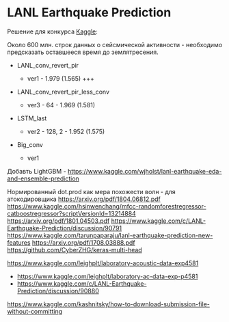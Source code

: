 # LANL Earthquake Prediction

Решение для конкурса [Kaggle](https://www.kaggle.com/c/LANL-Earthquake-Prediction):

Около 600 млн. строк данных о сейсмической активности - необходимо предсказать оставшееся время до землятресения.

- LANL_conv_revert_pir
    - ver1 - 1.979 (1.565) +++

- LANL_conv_revert_pir_less_conv
    - ver3 - 64 - 1.969 (1.581)
    
- LSTM_last
    - ver2 - 128, 2 - 1.952 (1.575)
    
- Big_conv
    - ver1

Добавть LightGBM - https://www.kaggle.com/wjholst/lanl-earthquake-eda-and-ensemble-prediction

Нормированный dot.prod как мера похожести волн - для атокодировщика
https://arxiv.org/pdf/1804.06812.pdf
https://www.kaggle.com/hsinwenchang/mfcc-randomforestregressor-catboostregressor?scriptVersionId=13214884
https://arxiv.org/pdf/1801.04503.pdf
https://www.kaggle.com/c/LANL-Earthquake-Prediction/discussion/90791
https://www.kaggle.com/tarunpaparaju/lanl-earthquake-prediction-new-features
https://arxiv.org/pdf/1708.03888.pdf
https://github.com/CyberZHG/keras-multi-head

https://www.kaggle.com/leighplt/laboratory-acoustic-data-exp4581 
+ https://www.kaggle.com/leighplt/laboratory-ac-data-exp-p4581
+ https://www.kaggle.com/c/LANL-Earthquake-Prediction/discussion/90880



https://www.kaggle.com/kashnitsky/how-to-download-submission-file-without-committing
